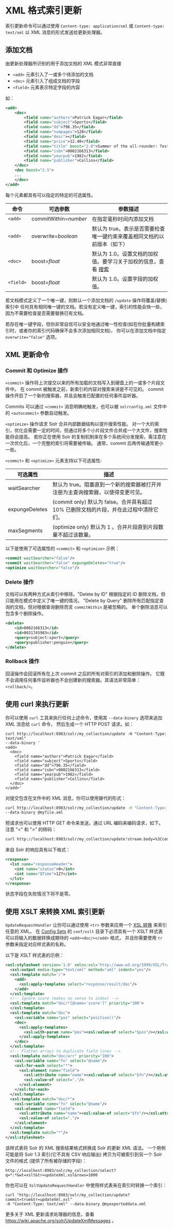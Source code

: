 # XML 格式索引更新

索引更新命令可以通过使用 `Content-type: application/xml` 或 `Content-type: text/xml`
以 XML 消息的形式发送给更新处理器。

## 添加文档

由更新处理器所识别的用于添加文档的 XML 模式非常直接

* `<add>` 元素引入了一或多个待添加的文档
* `<doc>` 元素引入了组成文档的字段
* `<field>` 元素表示特定字段的内容

如：

```xml
<add>
    <doc>
        <field name="authors">Patrick Eagar</field>
        <field name="subject">Sports</field>
        <field name="dd">796.35</field>
        <field name="numpages">128</field>
        <field name="desc"></field>
        <field name="price">12.40</field>
        <field name="title" boost="2.0">Summer of the all-rounder: Test and championship cricket in England 1982</field>
        <field name="isbn">0002166313</field>
        <field name="yearpub">1982</field>
        <field name="publisher">Collins</field>
    </doc>
    <doc boost="2.5">
    ...
    </doc>
</add>
```

每个元素都具有可以指定的特定的可选属性。

|命令     |可选参数    |参数描述                      |
|--------|-----------|-----------------------------|
|`<add>` |commitWithin=*number* |在指定毫秒时间内添加文档 |
|`<add>` |overwrite=*boolean* |默认为 true。表示是否需要检查唯一键约束来覆盖相同文档的以前版本（如下）|
|`<doc>` |boost=*float* |默认为 1.0。设置文档的加权值。要学习关于加权的信息，查看 [搜索](../searching/readme.md) |
|`<field>` |boost=*float* |默认为 1.0。设置字段的加权值。 |

若文档模式定义了一个唯一键，则默认一个添加文档的 `/update` 操作将覆盖(替换)索引中
任何具有相同唯一键的文档。若没有定义唯一键，索引的性能会快一些，
因为不需要检查是否需要替换已有文档。

若存在唯一键字段，但你非常自信可以安全地通过唯一性检查(如在你批量构建索引时，或者你的索引代码确保不会多次添加相同文档)，
你可以在添加文档中指定 `overwrite="false"` 选项。

## XML 更新命令

### Commit 和 Optimize 操作

`<commit>` 操作将上次提交以来的所有加载的文档写入到硬盘上的一或多个片段文件中。
在 commit 被触发之前，新索引的内容对搜索来讲是不可见的。
commit 操作开启了一个新的搜索器，并且会触发已配置的任何事件监听器。

Commits 可以通过 `<commit>` 消息明确地触发，也可以被 `solrconfig.xml` 文件中的 `<autocommit>` 参数自动触发。

`<optimize>` 操作请求 Solr 合并内部数据结构以提升搜索性能。
对一个大的索引，优化会需要一定的时间，但通过将多个小片段文件合并成一个大文件，搜索性能将会提高。
若你正在使用 Solr 的复制机制来在多个系统间分发搜索，需注意在一次优化后，一个完整的索引将需要被传输。
通常，commit 后再传输通常更小一些。

`<commit>` 和 `<optimize>` 元素支持以下可选属性:

|可选属性        |描述                         |
|---------------|-----------------------------|
|waitSearcher   |默认为 true。阻塞直到一个新的搜索器被打开并注册为主查询搜索器，以使得变更可见。 |
|expungeDeletes |(commit only) 默认为 false。合并具有超过 10% 已删除文档的片段，并在此过程中清除它们。 |
|maxSegments    |(optimize only) 默认为 1 。合并片段直到片段数量不超过该数量。 |

以下是使用了可选属性的 `<commit>` 和 `<optimize>` 示例：

```xml
<commit waitSearcher="false"/>
<commit waitSearcher="false" expungeDeletes="true"/>
<optimize waitSearcher="false"/>
```

### Delete 操作

文档可以有两种方式从索引中移除。"Delete by ID" 根据指定的 ID 删除文档，但只能用在模式中定义了唯一键的情况。
"Delete by Query" 删除所有匹配指定查询的文档，但对根据查询删除而言 `commitWithin` 是被忽略的。
单个删除消息可以包含多个删除操作。

```xml
<delete>
    <id>0002166313</id>
    <id>0031745983</id>
    <query>subject:sport</query>
    <query>publisher:penguin</query>
</delete>
```

### Rollback 操作

回滚操作会回滚所有在上次 commit 之后的所有对索引的添加和删除操作。
它既不会调用任何事件监听器也不会创建新的搜索器。其语法非常简单： `<rollback/>`。

## 使用 curl 来执行更新

你可以使用 `curl` 工具来执行任何上述命令，使用其 `--data-binary` 选项来追加 XML 消息给 `curl` 命令，
然后生成一个 HTTP POST 请求。如：

```
curl http://localhost:8983/solr/my_collection/update -H "Content-Type: text/xml"
--data-binary '
<add>
  <doc>
    <field name="authors">Patrick Eagar</field>
    <field name="subject">Sports</field>
    <field name="dd">796.35</field>
    <field name="isbn">0002166313</field>
    <field name="yearpub">1982</field>
    <field name="publisher">Collins</field>
  </doc>
</add>'
```

对提交包含在文件中的 XML 消息，你可以使用替代的形式：

```bash
curl http://localhost:8983/solr/my_collection/update -H "Content-Type: text/xml"
--data-binary @myfile.xml
```

短请求也可以使用 HTTP GET 命令来发送，通过 URL 编码来编码请求，如下。注意 "<" 和 ">" 的转码：

```bash
curl http://localhost:8983/solr/my_collection/update?stream.body=%3Ccommit/%3E
```

来自 Solr 的响应具有以下格式：

```xml
<response>
  <lst name="responseHeader">
    <int name="status">0</int>
    <int name="QTime">127</int>
  </lst>
</response>
```

状态字段在失败情况下将不是零。

## 使用 XSLT 来转换 XML 索引更新

`UpdateRequestHandler` 让你可以通过使用 `<tr>` 参数来应用一个
[XSL 转换](https://en.wikipedia.org/wiki/XSLT) 来索引任意的 XML。
在 [Config Sets](../config/core/config_sets.md) 的 `conf/xslt` 目录下必须具有一个 XSLT 样式表
可以将输入的数据转换成期待的  `<add><doc/></add>` 格式，
并且你需要使用 `tr` 参数来指定对应样式表的名称。

以下是 XSLT 样式表的示例：

```xml
<xsl:stylesheet version='1.0' xmlns:xsl='http://www.w3.org/1999/XSL/Transform'>
  <xsl:output media-type="text/xml" method="xml" indent="yes"/>
  <xsl:template match='/'>
    <add>
      <xsl:apply-templates select="response/result/doc"/>
    </add>
  </xsl:template>
  <!-- Ignore score (makes no sense to index) -->
  <xsl:template match="doc/*[@name='score']" priority="100">
  </xsl:template>
  <xsl:template match="doc">
    <xsl:variable name="pos" select="position()"/>
    <doc>
      <xsl:apply-templates>
        <xsl:with-param name="pos"><xsl:value-of select="$pos"/></xsl:with-param>
      </xsl:apply-templates>
    </doc>
  </xsl:template>
  <!-- Flatten arrays to duplicate field lines -->
  <xsl:template match="doc/arr" priority="100">
    <xsl:variable name="fn" select="@name"/>
    <xsl:for-each select="*">
      <xsl:element name="field">
        <xsl:attribute name="name"><xsl:value-of select="$fn"/></xsl:attribute>
        <xsl:value-of select="."/>
      </xsl:element>
    </xsl:for-each>
  </xsl:template>
  <xsl:template match="doc/*">
    <xsl:variable name="fn" select="@name"/>
    <xsl:element name="field">
      <xsl:attribute name="name"><xsl:value-of select="$fn"/></xsl:attribute>
      <xsl:value-of select="."/>
    </xsl:element>
  </xsl:template>
  <xsl:template match="*"/>
</xsl:stylesheet>
```

该样式表将 Solr 的 XML 搜索结果格式转换成 Solr 的更新 XML 语法。
一个用例可能是将 Solr 1.3 索引(它不具有 CSV 响应输出) 拷贝为可被索引到另一个 Solr 文件的格式 (提供了所有被存储的字段)：

```
http://localhost:8983/solr/my_collection/select?q=*:*&wt=xslt&tr=updateXml.xsl&rows=1000
```

你也可以在 `XsltUpdateRequestHandler` 中使用样式表来在索引时转换一个索引：

```
curl "http://localhost:8983/solr/my_collection/update?commit=true&tr=updateXml.xsl"
-H "Content-Type: text/xml" --data-binary @myexporteddata.xml
```

更多关于 XML 更新请求处理器的信息，查看 https://wiki.apache.org/solr/UpdateXmlMessages 。